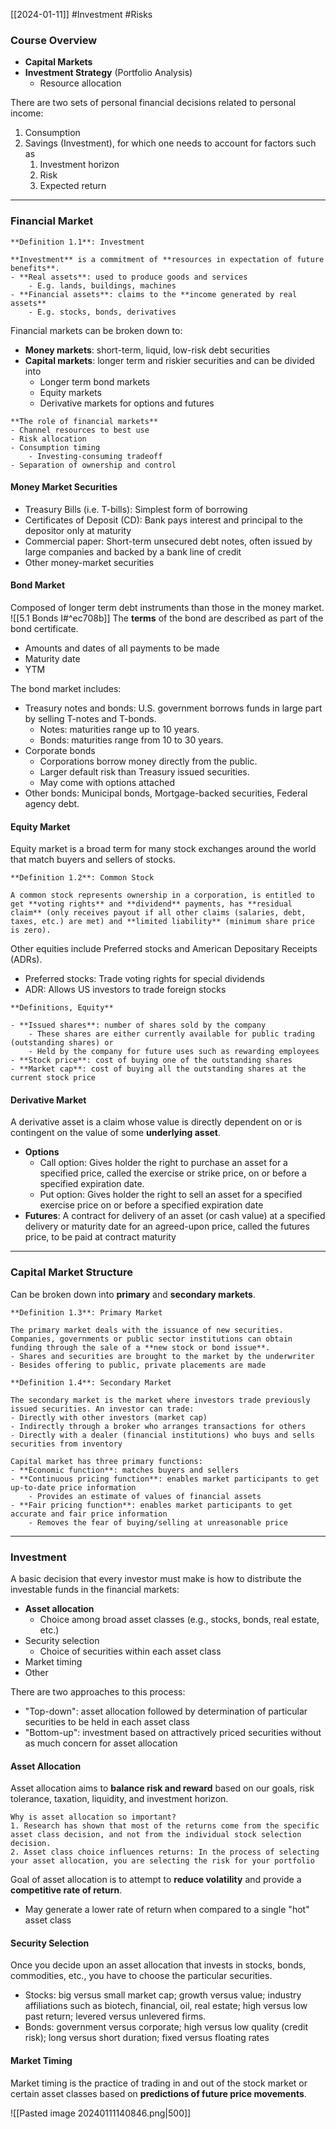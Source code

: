 [[2024-01-11]] #Investment #Risks

### Course Overview
- **Capital Markets**
- **Investment Strategy** (Portfolio Analysis)
	- Resource allocation

There are two sets of personal financial decisions related to personal income:
1. Consumption
2. Savings (Investment), for which one needs to account for factors such as
	1. Investment horizon
	2. Risk
	3. Expected return

---
### Financial Market

```ad-important
**Definition 1.1**: Investment

**Investment** is a commitment of **resources in expectation of future benefits**.
- **Real assets**: used to produce goods and services
	- E.g. lands, buildings, machines
- **Financial assets**: claims to the **income generated by real assets**
	- E.g. stocks, bonds, derivatives
```

Financial markets can be broken down to:
- **Money markets**: short-term, liquid, low-risk debt securities
- **Capital markets**: longer term and riskier securities and can be divided into
	- Longer term bond markets
	- Equity markets
	- Derivative markets for options and futures

```ad-summary
**The role of financial markets**
- Channel resources to best use
- Risk allocation 
- Consumption timing
	- Investing-consuming tradeoff
- Separation of ownership and control
```

#### Money Market Securities
- Treasury Bills (i.e. T-bills): Simplest form of borrowing  
- Certificates of Deposit (CD): Bank pays interest and principal to the depositor only at maturity
- Commercial paper: Short-term unsecured debt notes, often issued by large companies and backed by a bank line of credit  
- Other money-market securities

#### Bond Market
Composed of longer term debt instruments than those in the money market. ![[5.1 Bonds I#^ec708b]]
The **terms** of the bond are described as part of the bond certificate.
- Amounts and dates of all payments to be made
- Maturity date
- YTM

The bond market includes:
- Treasury notes and bonds: U.S. government borrows funds in large part by selling T-notes and T-bonds.  
	- Notes: maturities range up to 10 years.  
	- Bonds: maturities range from 10 to 30 years.  
- Corporate bonds  
	- Corporations borrow money directly from the public.  
	- Larger default risk than Treasury issued securities.  
	- May come with options attached  
- Other bonds: Municipal bonds, Mortgage-backed securities, Federal agency debt. 

#### Equity Market
Equity market is a broad term for many stock exchanges around the world that match buyers and sellers of stocks.

```ad-important
**Definition 1.2**: Common Stock

A common stock represents ownership in a corporation, is entitled to get **voting rights** and **dividend** payments, has **residual claim** (only receives payout if all other claims (salaries, debt, taxes, etc.) are met) and **limited liability** (minimum share price is zero).
```

Other equities include Preferred stocks and American Depositary Receipts (ADRs).
- Preferred stocks: Trade voting rights for special dividends
- ADR: Allows US investors to trade foreign stocks

```ad-info
**Definitions, Equity**

- **Issued shares**: number of shares sold by the company
	- These shares are either currently available for public trading  (outstanding shares) or
	- Held by the company for future uses such as rewarding employees  
- **Stock price**: cost of buying one of the outstanding shares
- **Market cap**: cost of buying all the outstanding shares at the current stock price
```

#### Derivative Market
A derivative asset is a claim whose value is directly dependent on or is contingent on the value of some **underlying asset**.
- **Options**
	- Call option: Gives holder the right to purchase an asset for a specified price, called the exercise or strike price, on or before a specified expiration date.
	- Put option: Gives holder the right to sell an asset for a specified exercise price on or before a specified expiration date
- **Futures**: A contract for delivery of an asset (or cash value) at a specified delivery or maturity date for an agreed-upon price, called the futures price, to be paid at contract maturity

---
### Capital Market Structure
Can be broken down into **primary** and **secondary markets**.

```ad-important
**Definition 1.3**: Primary Market

The primary market deals with the issuance of new securities. Companies, governments or public sector institutions can obtain funding through the sale of a **new stock or bond issue**.  
- Shares and securities are brought to the market by the underwriter  
- Besides offering to public, private placements are made
```

```ad-important
**Definition 1.4**: Secondary Market

The secondary market is the market where investors trade previously issued securities. An investor can trade:  
- Directly with other investors (market cap)
- Indirectly through a broker who arranges transactions for others  
- Directly with a dealer (financial institutions) who buys and sells securities from inventory 
```

```ad-summary
Capital market has three primary functions:
- **Economic function**: matches buyers and sellers
- **Continuous pricing function**: enables market participants to get up-to-date price information
	- Provides an estimate of values of financial assets
- **Fair pricing function**: enables market participants to get accurate and fair price information
	- Removes the fear of buying/selling at unreasonable price
```

---
### Investment
A basic decision that every investor must make is how to distribute the investable funds in the financial markets:
- **Asset allocation**
	- Choice among broad asset classes (e.g., stocks, bonds, real estate, etc.)
- Security selection
	- Choice of securities within each asset class
- Market timing
- Other

There are two approaches to this process:
- "Top-down": asset allocation followed by determination of particular securities to be held in each asset class
- "Bottom-up": investment based on attractively priced securities without as much concern for asset allocation

#### Asset Allocation
Asset allocation aims to **balance risk and reward** based on our goals, risk tolerance, taxation, liquidity, and investment horizon.

```ad-question
Why is asset allocation so important?
1. Research has shown that most of the returns come from the specific asset class decision, and not from the individual stock selection decision.
2. Asset class choice influences returns: In the process of selecting your asset allocation, you are selecting the risk for your portfolio
```

Goal of asset allocation is to attempt to **reduce volatility** and provide a **competitive rate of return**.
- May generate a lower rate of return when compared to a single "hot" asset class

#### Security Selection
Once you decide upon an asset allocation that invests in stocks, bonds, commodities, etc., you have to choose the particular securities.  
- Stocks: big versus small market cap; growth versus value; industry affiliations such as biotech, financial, oil, real estate; high versus low past return; levered versus unlevered firms.  
- Bonds: government versus corporate; high versus low quality (credit risk); long versus short duration; fixed versus floating rates

#### Market Timing
Market timing is the practice of trading in and out of the stock market or certain asset classes based on **predictions of future price movements**.

![[Pasted image 20240111140846.png|500]]
